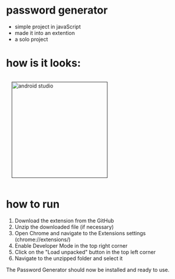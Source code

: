 # password generator 
* simple project in javaScript 
* made it into an extention 
* a solo project 
# how is it looks:
 <a href="" target="_blank"><img style="margin: 15px" src="https://i.imgur.com/wkD027z.png" alt="android studio" height="260" /></a>  

# how to run 

1.  Download the extension from the GitHub
2.  Unzip the downloaded file (if necessary)
3.  Open Chrome and navigate to the Extensions settings (chrome://extensions/)
4.  Enable Developer Mode in the top right corner
5.  Click on the "Load unpacked" button in the top left corner
6.  Navigate to the unzipped folder and select it

The Password Generator should now be installed and ready to use.




